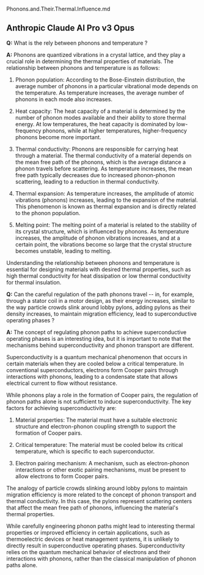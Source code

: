 Phonons.and.Their.Thermal.Influence.md

## Anthropic Claude AI Pro v3 Opus 

**Q:** What is the rely between phonons and temperature ?​​​​​​​​​​​​​​​​

**A:** Phonons are quantized vibrations in a crystal lattice, and they play a crucial role in determining the thermal properties of materials. The relationship between phonons and temperature is as follows:

1. Phonon population: According to the Bose-Einstein distribution, the average number of phonons in a particular vibrational mode depends on the temperature. As temperature increases, the average number of phonons in each mode also increases.

2. Heat capacity: The heat capacity of a material is determined by the number of phonon modes available and their ability to store thermal energy. At low temperatures, the heat capacity is dominated by low-frequency phonons, while at higher temperatures, higher-frequency phonons become more important.

3. Thermal conductivity: Phonons are responsible for carrying heat through a material. The thermal conductivity of a material depends on the mean free path of the phonons, which is the average distance a phonon travels before scattering. As temperature increases, the mean free path typically decreases due to increased phonon-phonon scattering, leading to a reduction in thermal conductivity.

4. Thermal expansion: As temperature increases, the amplitude of atomic vibrations (phonons) increases, leading to the expansion of the material. This phenomenon is known as thermal expansion and is directly related to the phonon population.

5. Melting point: The melting point of a material is related to the stability of its crystal structure, which is influenced by phonons. As temperature increases, the amplitude of phonon vibrations increases, and at a certain point, the vibrations become so large that the crystal structure becomes unstable, leading to melting.

Understanding the relationship between phonons and temperature is essential for designing materials with desired thermal properties, such as high thermal conductivity for heat dissipation or low thermal conductivity for thermal insulation.​​​​​​​​​​​​​​​​

**Q:** Can the careful regulation of the path phonons travel -- in, for example, through a stator coil in a motor design, as their energy increases, similar to the way particle crowds slink around lobby pylons, adding pylons as their density increases, to maintain migration efficiency, lead to superconductive operating phases ?​​​​​​​​​​​​​​​​

**A:** The concept of regulating phonon paths to achieve superconductive operating phases is an interesting idea, but it is important to note that the mechanisms behind superconductivity and phonon transport are different.

Superconductivity is a quantum mechanical phenomenon that occurs in certain materials when they are cooled below a critical temperature. In conventional superconductors, electrons form Cooper pairs through interactions with phonons, leading to a condensate state that allows electrical current to flow without resistance.

While phonons play a role in the formation of Cooper pairs, the regulation of phonon paths alone is not sufficient to induce superconductivity. The key factors for achieving superconductivity are:

1. Material properties: The material must have a suitable electronic structure and electron-phonon coupling strength to support the formation of Cooper pairs.

2. Critical temperature: The material must be cooled below its critical temperature, which is specific to each superconductor.

3. Electron pairing mechanism: A mechanism, such as electron-phonon interactions or other exotic pairing mechanisms, must be present to allow electrons to form Cooper pairs.

The analogy of particle crowds slinking around lobby pylons to maintain migration efficiency is more related to the concept of phonon transport and thermal conductivity. In this case, the pylons represent scattering centers that affect the mean free path of phonons, influencing the material's thermal properties.

While carefully engineering phonon paths might lead to interesting thermal properties or improved efficiency in certain applications, such as thermoelectric devices or heat management systems, it is unlikely to directly result in superconductive operating phases. Superconductivity relies on the quantum mechanical behavior of electrons and their interactions with phonons, rather than the classical manipulation of phonon paths alone.​​​​​​​​​​​​​​​​
